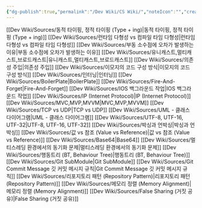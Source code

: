 ```yaml
---
{"dg-publish":true,"permalink":"/Dev Wiki/CS Wiki/","noteIcon":"","created":"2024-12-21T18:04:35.000+09:00","updated":"2025-07-19T23:32:41.845+09:00"}
---
```


[[Dev Wiki/Sources/동적 타이핑, 정적 타이핑 (Type + ing)\|동적 타이핑, 정적 타이핑 (Type + ing)]]
[[Dev Wiki/Sources/런타임 다형성 vs 컴파일 타임 다형성\|런타임 다형성 vs 컴파일 타임 다형성]]
[[Dev Wiki/Sources/부동 소수점에 오차가 발생하는 이유\|부동 소수점에 오차가 발생하는 이유]]
[[Dev Wiki/Sources/유니캐스트,멀티캐스트,브로드캐스트\|유니캐스트,멀티캐스트,브로드캐스트]]
[[Dev Wiki/Sources/의존성 주입\|의존성 주입]]
[[Dev Wiki/Sources/이모지의 코드 구성 방식\|이모지의 코드 구성 방식]]
[[Dev Wiki/Sources/인터닝\|인터닝]]
[[Dev Wiki/Sources/BoilerPlate\|BoilerPlate]]
[[Dev Wiki/Sources/Fire-And-Forget\|Fire-And-Forget]]
[[Dev Wiki/Sources/IOS 백그라운드 작업\|IOS 백그라운드 작업]]
[[Dev Wiki/Sources/IP (Internet Protocol)\|IP (Internet Protocol)]]
[[Dev Wiki/Sources/MVC,MVP,MVVM\|MVC,MVP,MVVM]]
[[Dev Wiki/Sources/TCP vs UDP\|TCP vs UDP]]
[[Dev Wiki/Sources/UML - 클래스 다이어그램\|UML - 클래스 다이어그램]]
[[Dev Wiki/Sources/UTF-8, UTF-16, UTF-32\|UTF-8, UTF-16, UTF-32]]
[[Dev Wiki/Sources/박싱과 언박싱\|박싱과 언박싱]]
[[Dev Wiki/Sources/값 vs 참조 (Value vs Reference)\|값 vs 참조 (Value vs Reference)]]
[[Dev Wiki/Sources/Base64\|Base64]]
[[Dev Wiki/Sources/멀티스레딩 환경에서의 동기화 문제\|멀티스레딩 환경에서의 동기화 문제]]
[[Dev Wiki/Sources/행동트리 (BT, Behaviour Tree)\|행동트리 (BT, Behaviour Tree)]]
[[Dev Wiki/Sources/Git SubModule\|Git SubModule]]
[[Dev Wiki/Sources/Git Commit Message 깃 커밋 메시지 규칙\|Git Commit Message 깃 커밋 메시지 규칙]]
[[Dev Wiki/Sources/리포지토리 패턴 (Repository Pattern)\|리포지토리 패턴 (Repository Pattern)]]
[[Dev Wiki/Sources/메모리 정렬 (Memory Alignment)\|메모리 정렬 (Memory Alignment)]]
[[Dev Wiki/Sources/False Sharing (거짓 공유)\|False Sharing (거짓 공유)]]
